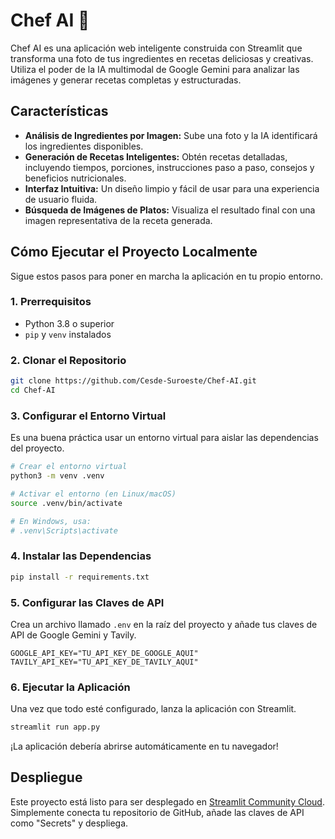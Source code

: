 # Chef AI 🍳

Chef AI es una aplicación web inteligente construida con Streamlit que transforma una foto de tus ingredientes en recetas deliciosas y creativas. Utiliza el poder de la IA multimodal de Google Gemini para analizar las imágenes y generar recetas completas y estructuradas.

## Características

- **Análisis de Ingredientes por Imagen:** Sube una foto y la IA identificará los ingredientes disponibles.
- **Generación de Recetas Inteligentes:** Obtén recetas detalladas, incluyendo tiempos, porciones, instrucciones paso a paso, consejos y beneficios nutricionales.
- **Interfaz Intuitiva:** Un diseño limpio y fácil de usar para una experiencia de usuario fluida.
- **Búsqueda de Imágenes de Platos:** Visualiza el resultado final con una imagen representativa de la receta generada.

## Cómo Ejecutar el Proyecto Localmente

Sigue estos pasos para poner en marcha la aplicación en tu propio entorno.

### 1. Prerrequisitos

- Python 3.8 o superior
- `pip` y `venv` instalados

### 2. Clonar el Repositorio

```bash
git clone https://github.com/Cesde-Suroeste/Chef-AI.git
cd Chef-AI
```

### 3. Configurar el Entorno Virtual

Es una buena práctica usar un entorno virtual para aislar las dependencias del proyecto.

```bash
# Crear el entorno virtual
python3 -m venv .venv

# Activar el entorno (en Linux/macOS)
source .venv/bin/activate

# En Windows, usa:
# .venv\Scripts\activate
```

### 4. Instalar las Dependencias

```bash
pip install -r requirements.txt
```

### 5. Configurar las Claves de API

Crea un archivo llamado `.env` en la raíz del proyecto y añade tus claves de API de Google Gemini y Tavily.

```
GOOGLE_API_KEY="TU_API_KEY_DE_GOOGLE_AQUI"
TAVILY_API_KEY="TU_API_KEY_DE_TAVILY_AQUI"
```

### 6. Ejecutar la Aplicación

Una vez que todo esté configurado, lanza la aplicación con Streamlit.

```bash
streamlit run app.py
```

¡La aplicación debería abrirse automáticamente en tu navegador!

## Despliegue

Este proyecto está listo para ser desplegado en [Streamlit Community Cloud](https://share.streamlit.io/). Simplemente conecta tu repositorio de GitHub, añade las claves de API como "Secrets" y despliega.